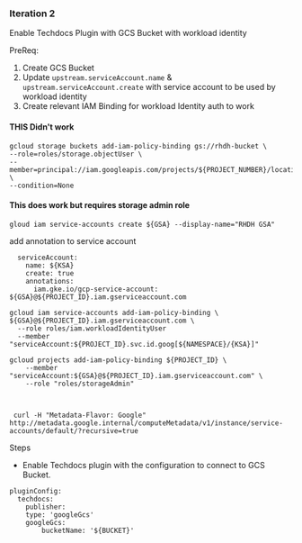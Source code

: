 ### Iteration 2 

Enable Techdocs Plugin with GCS Bucket with workload identity

PreReq:

1. Create GCS Bucket
2. Update `upstream.serviceAccount.name` & `upstream.serviceAccount.create` with service account to be used by workload identity
2. Create relevant IAM Binding for workload Identity auth to work

#### THIS Didn't work
```
gcloud storage buckets add-iam-policy-binding gs://rhdh-bucket \
--role=roles/storage.objectUser \
--member=principal://iam.googleapis.com/projects/${PROJECT_NUMBER}/locations/global/workloadIdentityPools/${PROJECT_ID}.svc.id.goog/subject/ns/${NAMESPACE}/sa/${KSA} \
--condition=None
```

#### This does work but requires storage admin role

```
gloud iam service-accounts create ${GSA} --display-name="RHDH GSA"
```

add annotation to service account 

```
  serviceAccount: 
    name: ${KSA}
    create: true
    annotations:
      iam.gke.io/gcp-service-account: ${GSA}@${PROJECT_ID}.iam.gserviceaccount.com
```

```
gcloud iam service-accounts add-iam-policy-binding \
${GSA}@${PROJECT_ID}.iam.gserviceaccount.com \
  --role roles/iam.workloadIdentityUser
  --member "serviceAccount:${PROJECT_ID}.svc.id.goog[${NAMESPACE}/{KSA}]"

gcloud projects add-iam-policy-binding ${PROJECT_ID} \      
    --member "serviceAccount:${GSA}@${PROJECT_ID}.iam.gserviceaccount.com" \
    --role "roles/storageAdmin"       
 


 curl -H "Metadata-Flavor: Google" http://metadata.google.internal/computeMetadata/v1/instance/service-accounts/default/?recursive=true
 ```

Steps
- Enable Techdocs plugin with the configuration to connect to GCS Bucket.

```
pluginConfig:
  techdocs:
    publisher:
    type: 'googleGcs'
    googleGcs:
        bucketName: '${BUCKET}'
```              